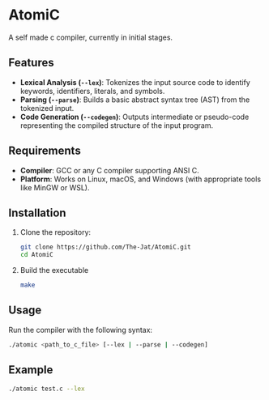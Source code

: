 # AtomiC

A self made c compiler, currently in initial stages.

## Features

- **Lexical Analysis (`--lex`)**: Tokenizes the input source code to identify keywords, identifiers, literals, and symbols.
- **Parsing (`--parse`)**: Builds a basic abstract syntax tree (AST) from the tokenized input.
- **Code Generation (`--codegen`)**: Outputs intermediate or pseudo-code representing the compiled structure of the input program.

## Requirements

- **Compiler**: GCC or any C compiler supporting ANSI C.
- **Platform**: Works on Linux, macOS, and Windows (with appropriate tools like MinGW or WSL).

## Installation

1. Clone the repository:
   ```bash
   git clone https://github.com/The-Jat/AtomiC.git
   cd AtomiC
   ```
2. Build the executable
   ```bash
   make
   ```

## Usage
Run the compiler with the following syntax:
```bash
./atomic <path_to_c_file> [--lex | --parse | --codegen]
```
## Example
   ```bash
  ./atomic test.c --lex
  ```
